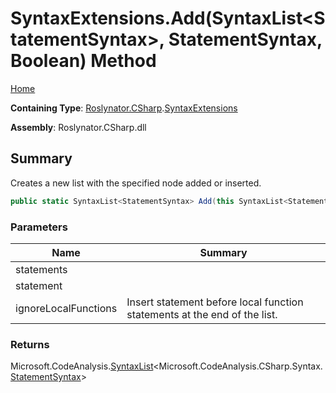 # SyntaxExtensions\.Add\(SyntaxList\<StatementSyntax>, StatementSyntax, Boolean\) Method

[Home](../../../../README.md)

**Containing Type**: [Roslynator.CSharp](../../README.md)\.[SyntaxExtensions](../README.md)

**Assembly**: Roslynator\.CSharp\.dll

## Summary

Creates a new list with the specified node added or inserted\.

```csharp
public static SyntaxList<StatementSyntax> Add(this SyntaxList<StatementSyntax> statements, StatementSyntax statement, bool ignoreLocalFunctions)
```

### Parameters

| Name | Summary |
| ---- | ------- |
| statements | |
| statement | |
| ignoreLocalFunctions | Insert statement before local function statements at the end of the list\. |

### Returns

Microsoft\.CodeAnalysis\.[SyntaxList](https://docs.microsoft.com/en-us/dotnet/api/microsoft.codeanalysis.syntaxlist-1)\<Microsoft\.CodeAnalysis\.CSharp\.Syntax\.[StatementSyntax](https://docs.microsoft.com/en-us/dotnet/api/microsoft.codeanalysis.csharp.syntax.statementsyntax)>

